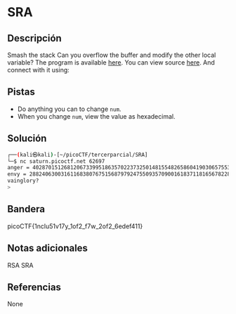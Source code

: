 # SRA

## Descripción
Smash the stack Can you overflow the buffer and modify the other local variable? The program is available [here](https://artifacts.picoctf.net/c/519/local-target). You can view source [here](https://artifacts.picoctf.net/c/519/local-target.c). And connect with it using:

## Pistas
- Do anything you can to change `num`.
- When you change `num`, view the value as hexadecimal.

## Solución
```bash
┌──(kali㉿kali)-[~/picoCTF/tercerparcial/SRA]
└─$ nc saturn.picoctf.net 62697
anger = 40287015126812067339951863570223732501481554826586041903065755366699081920262
envy = 28824063003161168380767515687979247550935709001618371181656782283577971004593
vainglory?
> 

```

## Bandera
picoCTF{1nclu51v17y_1of2_f7w_2of2_6edef411}

## Notas adicionales
RSA
SRA

## Referencias
None